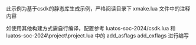 此示例为基于csdk的静态库生成示例，严格阅读目录下 xmake.lua 文件中的注释内容



如使用其他构建方式需自行编译，配置参考 luatos-soc-2024/csdk.lua 和 luatos-soc-2024\project\project.lua 中的 add_asflags add_cxflags 进行编写